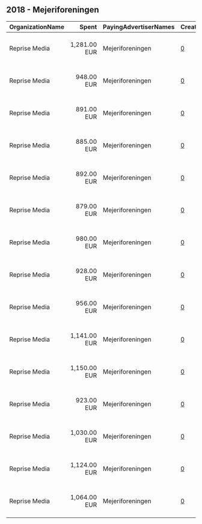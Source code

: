 ## 2018 - Mejeriforeningen 
|OrganizationName|Spent|PayingAdvertiserNames|CreativeUrls|Impressions|Genders|AgeBrackets|CountryCodes|BillingAddresses|CandidateBallotInformation|
|:---|---:|:---|:---|---:|:---|:---|:---|:---|:---|
|Reprise Media|1,281.00 EUR|Mejeriforeningen|[0](https://www.snap.com/political-ads/asset/39264d0897db29b773c8b12366de41ebf94fdcd7f3e2c59a2d74327e1ff70130?mediaType=mp4)|762,206||20-29|denmark|"Skt. Petri Passage 52 ,København K,1165,DK"||
|Reprise Media|948.00 EUR|Mejeriforeningen|[0](https://www.snap.com/political-ads/asset/a6b00bb110fac3c0dc64466fbfe7b3188b564be487a916c29058b1c0fd19473a?mediaType=mp4)|548,048||20-29|denmark|"Skt. Petri Passage 52 ,København K,1165,DK"||
|Reprise Media|891.00 EUR|Mejeriforeningen|[0](https://www.snap.com/political-ads/asset/b49b3e7ed6dcdac1393262bd69c2a8820db1e6b1a807f9c04002ec4b21e0e86c?mediaType=mp4)|500,625||20-29|denmark|"Skt. Petri Passage 52 ,København K,1165,DK"||
|Reprise Media|885.00 EUR|Mejeriforeningen|[0](https://www.snap.com/political-ads/asset/58320651a7edb1ecb8ec87f9b718100a5966a6497b639fdedf6b3a5e81d80352?mediaType=mp4)|498,355||20-29|denmark|"Skt. Petri Passage 52 ,København K,1165,DK"||
|Reprise Media|892.00 EUR|Mejeriforeningen|[0](https://www.snap.com/political-ads/asset/8a02640c9e3d56381fe8319b97f7f4656e76ac2097088ab1ba5e1b2b1b62bd1e?mediaType=mp4)|512,062||20-29|denmark|"Skt. Petri Passage 52 ,København K,1165,DK"||
|Reprise Media|879.00 EUR|Mejeriforeningen|[0](https://www.snap.com/political-ads/asset/0aaea87ed4dfde63529bed05717795b9106ed9380791594de500eca432ecd52d?mediaType=mp4)|510,476||20-29|denmark|"Skt. Petri Passage 52 ,København K,1165,DK"||
|Reprise Media|980.00 EUR|Mejeriforeningen|[0](https://www.snap.com/political-ads/asset/821294c0a28d06989af9c57105aabf597d90e162090356c72cc042530a57c597?mediaType=mp4)|541,524||20-29|denmark|"Skt. Petri Passage 52 ,København K,1165,DK"||
|Reprise Media|928.00 EUR|Mejeriforeningen|[0](https://www.snap.com/political-ads/asset/ad7110dee40917d0ff47bef44048c34a4bbdf1712cee07529f316f692f0e1189?mediaType=mp4)|527,439||20-29|denmark|"Skt. Petri Passage 52 ,København K,1165,DK"||
|Reprise Media|956.00 EUR|Mejeriforeningen|[0](https://www.snap.com/political-ads/asset/749473e2c45c8c339dc873084eac83660ff6525f31787f7e08f94fb71301b4f8?mediaType=mp4)|548,364||20-29|denmark|"Skt. Petri Passage 52 ,København K,1165,DK"||
|Reprise Media|1,141.00 EUR|Mejeriforeningen|[0](https://www.snap.com/political-ads/asset/1444816bfc56fae2ea3f4d9599d606fe277186de5ac2e56bb862eb6de6d64d8a?mediaType=mp4)|676,344||20-29|denmark|"Skt. Petri Passage 52 ,København K,1165,DK"||
|Reprise Media|1,150.00 EUR|Mejeriforeningen|[0](https://www.snap.com/political-ads/asset/b9b4286a298bf51ea13c00313041842b66e2d9bf1cc97457bf86130a40e4c27e?mediaType=mp4)|636,804||20-29|denmark|"Skt. Petri Passage 52 ,København K,1165,DK"||
|Reprise Media|923.00 EUR|Mejeriforeningen|[0](https://www.snap.com/political-ads/asset/6967388bcaf584f5807ddcc07f906fa680ad61bc51556df8fba8d858719e3330?mediaType=mp4)|521,729||20-29|denmark|"Skt. Petri Passage 52 ,København K,1165,DK"||
|Reprise Media|1,030.00 EUR|Mejeriforeningen|[0](https://www.snap.com/political-ads/asset/c721a0c354de55576ff1e52c7549b162992436921fd37b2770aa24e6a07173ee?mediaType=mp4)|614,590||20-29|denmark|"Skt. Petri Passage 52 ,København K,1165,DK"||
|Reprise Media|1,124.00 EUR|Mejeriforeningen|[0](https://www.snap.com/political-ads/asset/c18279e7517bebbd70f18d7744e583591c71974b31165b377f4605f06f7c3eba?mediaType=mp4)|649,626||20-29|denmark|"Skt. Petri Passage 52 ,København K,1165,DK"||
|Reprise Media|1,064.00 EUR|Mejeriforeningen|[0](https://www.snap.com/political-ads/asset/6f5aa115eb90d8ffb4b8830f4e38127ba43b6ac1b990c6a3ab8f44ca253ab59b?mediaType=mp4)|633,893||20-29|denmark|"Skt. Petri Passage 52 ,København K,1165,DK"||

